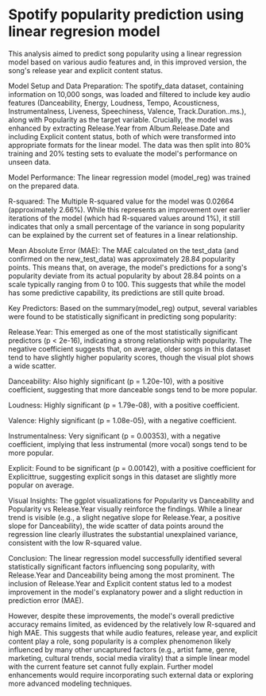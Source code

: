 # Spotify popularity prediction using linear regresion model

This analysis aimed to predict song popularity using a linear regression model based on various audio features and, in this improved version, the song's release year and explicit content status.

Model Setup and Data Preparation:
The spotify_data dataset, containing information on 10,000 songs, was loaded and filtered to include key audio features (Danceability, Energy, Loudness, Tempo, Acousticness, Instrumentalness, Liveness, Speechiness, Valence, Track.Duration..ms.), along with Popularity as the target variable. Crucially, the model was enhanced by extracting Release.Year from Album.Release.Date and including Explicit content status, both of which were transformed into appropriate formats for the linear model. The data was then split into 80% training and 20% testing sets to evaluate the model's performance on unseen data.

Model Performance:
The linear regression model (model_reg) was trained on the prepared data.

R-squared: The Multiple R-squared value for the model was 0.02664 (approximately 2.66%). While this represents an improvement over earlier iterations of the model (which had R-squared values around 1%), it still indicates that only a small percentage of the variance in song popularity can be explained by the current set of features in a linear relationship.

Mean Absolute Error (MAE): The MAE calculated on the test_data (and confirmed on the new_test_data) was approximately 28.84 popularity points. This means that, on average, the model's predictions for a song's popularity deviate from its actual popularity by about 28.84 points on a scale typically ranging from 0 to 100. This suggests that while the model has some predictive capability, its predictions are still quite broad.

Key Predictors:
Based on the summary(model_reg) output, several variables were found to be statistically significant in predicting song popularity:

Release.Year: This emerged as one of the most statistically significant predictors (p < 2e-16), indicating a strong relationship with popularity. The negative coefficient suggests that, on average, older songs in this dataset tend to have slightly higher popularity scores, though the visual plot shows a wide scatter.

Danceability: Also highly significant (p = 1.20e-10), with a positive coefficient, suggesting that more danceable songs tend to be more popular.

Loudness: Highly significant (p = 1.79e-08), with a positive coefficient.

Valence: Highly significant (p = 1.08e-05), with a negative coefficient.

Instrumentalness: Very significant (p = 0.00353), with a negative coefficient, implying that less instrumental (more vocal) songs tend to be more popular.

Explicit: Found to be significant (p = 0.00142), with a positive coefficient for Explicittrue, suggesting explicit songs in this dataset are slightly more popular on average.

Visual Insights:
The ggplot visualizations for Popularity vs Danceability and Popularity vs Release.Year visually reinforce the findings. While a linear trend is visible (e.g., a slight negative slope for Release.Year, a positive slope for Danceability), the wide scatter of data points around the regression line clearly illustrates the substantial unexplained variance, consistent with the low R-squared value.

Conclusion:
The linear regression model successfully identified several statistically significant factors influencing song popularity, with Release.Year and Danceability being among the most prominent. The inclusion of Release.Year and Explicit content status led to a modest improvement in the model's explanatory power and a slight reduction in prediction error (MAE).

However, despite these improvements, the model's overall predictive accuracy remains limited, as evidenced by the relatively low R-squared and high MAE. This suggests that while audio features, release year, and explicit content play a role, song popularity is a complex phenomenon likely influenced by many other uncaptured factors (e.g., artist fame, genre, marketing, cultural trends, social media virality) that a simple linear model with the current feature set cannot fully explain. Further model enhancements would require incorporating such external data or exploring more advanced modeling techniques.
